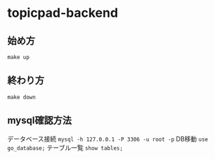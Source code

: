 # topicpad-backend
## 始め方
`make up`

## 終わり方
`make down`

## mysql確認方法
データベース接続
`mysql -h 127.0.0.1 -P 3306 -u root -p`
DB移動
`use go_database;`
テーブル一覧
`show tables;`


